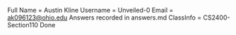 Full Name = Austin Kline
Username = Unveiled-0
Email = ak096123@ohio.edu
Answers recorded in answers.md
ClassInfo = CS2400-Section110
Done